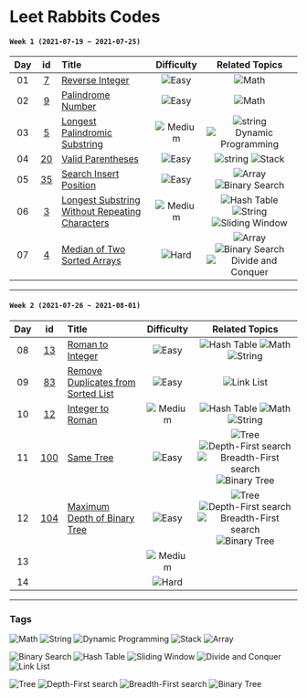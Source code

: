 # Leet Rabbits Codes

#### `Week 1 (2021-07-19 ~ 2021-07-25)`

[7]: https://leetcode.com/problems/reverse-integer/
[9]: https://leetcode.com/problems/palindrome-number/
[5]: https://leetcode.com/problems/palindrome-number/
[20]: https://leetcode.com/problems/valid-parentheses/
[35]: https://leetcode.com/problems/search-insert-position/
[3]: https://leetcode.com/problems/longest-substring-without-repeating-characters/
[4]: https://leetcode.com/problems/median-of-two-sorted-arrays/

|Day|id|Title|Difficulty|Related Topics|
|:--:|:--:|:--|:--:|:--:|
|01|[7][7]|[Reverse Integer](./2021-07-19%20(day1))|![Easy][easy]|![Math][math]|
|02|[9][9]|[Palindrome Number](./2021-07-20%20(day2))|![Easy][easy]|![Math][math]|
|03|[5][5]|[Longest Palindromic Substring](./2021-07-21%20(day3))|![Medium][medium]|![string][string] ![Dynamic Programming][dynamic-programming]|
|04|[20][20]|[Valid Parentheses](./2021-07-22%20(day4))|![Easy][easy]|![string][string] ![Stack][stack]|
|05|[35][35]|[Search Insert Position](./2021-07-23%20(day5))|![Easy][easy]|![Array][array] ![Binary Search][binary-search]|
|06|[3][3]|[Longest Substring Without Repeating Characters](./2021-07-24%20(day6))|![Medium][medium]|![Hash Table][hash-table] ![String][string] ![Sliding Window][sliding-window]|
|07|[4][4]|[Median of Two Sorted Arrays](./2021-07-25%20(day7))|![Hard][hard]|![Array][array] ![Binary Search][binary-search] ![Divide and Conquer][divide-and-conquer]|

---

#### `Week 2 (2021-07-26 ~ 2021-08-01)`

[13]: https://leetcode.com/problems/roman-to-integer/
[83]: https://leetcode.com/problems/remove-duplicates-from-sorted-list/
[12]: https://leetcode.com/problems/integer-to-roman/
[100]: https://leetcode.com/problems/same-tree/
[104]: https://leetcode.com/problems/maximum-depth-of-binary-tree/

|Day|id|Title|Difficulty|Related Topics|
|:--:|:--:|:--|:--:|:--:|
|08|[13][13]|[Roman to Integer](./2021-07-26%20(day8))|![Easy][easy]|![Hash Table][hash-table] ![Math][math] ![String][string]|
|09|[83][83]|[Remove Duplicates from Sorted List](./2021-07-27%20(day9))|![Easy][easy]|![Link List][link-list]|
|10|[12][12]|[Integer to Roman](./2021-07-28%20(day10))|![Medium][medium]|![Hash Table][hash-table] ![Math][math] ![String][string]|
|11|[100][100]|[Same Tree](./2021-07-29%20(day11))|![Easy][easy]|![Tree][tree] ![Depth-First search][depth-first-search] ![Breadth-First search][breadth-first-search] ![Binary Tree][binary-tree]|
|12|[104][104]|[Maximum Depth of Binary Tree](./2021-07-30%20(day12))|![Easy][easy]|![Tree][tree] ![Depth-First search][depth-first-search] ![Breadth-First search][breadth-first-search] ![Binary Tree][binary-tree]|
|13||[](./2021-07-31%20(day13))|![Medium][medium]||
|14||[](./2021-08-01%20(day14))|![Hard][hard]||

---

[easy]: https://img.shields.io/badge/-Easy-brightgreen
[medium]: https://img.shields.io/badge/-Medium-orange
[hard]: https://img.shields.io/badge/-Hard-red

### Tags
[math]: https://img.shields.io/badge/-Math-FFCDD2
[string]: https://img.shields.io/badge/-String-F8BBD0
[dynamic-programming]: https://img.shields.io/badge/-Dynamic%20Programming-E1BEE7
[stack]: https://img.shields.io/badge/-Stack-D1C4E9
[array]: https://img.shields.io/badge/-Array-C5CAE9
[binary-search]: https://img.shields.io/badge/-Binary%20Search-BBDEFB
[hash-table]: https://img.shields.io/badge/-Hash%20Table-B3E5FC
[sliding-window]: https://img.shields.io/badge/-Sliding%20Window-B2EBF2
[divide-and-conquer]: https://img.shields.io/badge/-Divide%20and%20Conquer-B2DFDB
[link-list]: https://img.shields.io/badge/-Link%20List-C8E6C9
[tree]: https://img.shields.io/badge/-Tree-DCEDC8
[depth-first-search]: https://img.shields.io/badge/-Depth%20First%20Search-F0F4C3
[breadth-first-search]: https://img.shields.io/badge/-breadth%20First%20Search-FFF9C4
[binary-tree]: https://img.shields.io/badge/-Binary%20Tree-FFECB3

![Math][math]
![String][string]
![Dynamic Programming][dynamic-programming]
![Stack][stack]
![Array][array]

![Binary Search][binary-search]
![Hash Table][hash-table]
![Sliding Window][sliding-window]
![Divide and Conquer][divide-and-conquer]
![Link List][link-list]

![Tree][tree]
![Depth-First search][depth-first-search]
![Breadth-First search][breadth-first-search]
![Binary Tree][binary-tree]